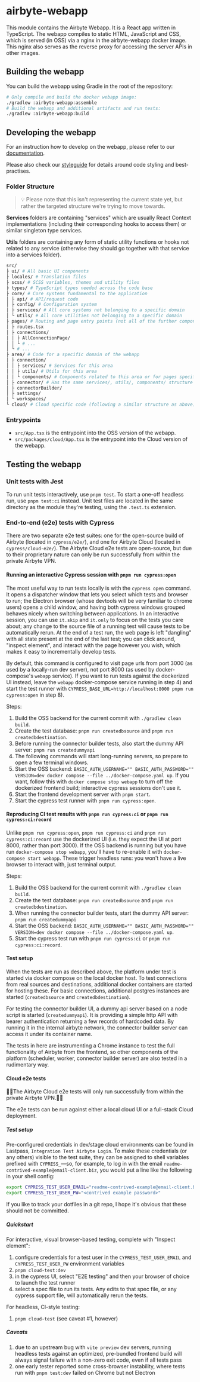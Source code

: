 # airbyte-webapp

This module contains the Airbyte Webapp. It is a React app written in TypeScript.
The webapp compiles to static HTML, JavaScript and CSS, which is served (in OSS) via
a nginx in the airbyte-webapp docker image. This nginx also serves as the reverse proxy
for accessing the server APIs in other images.

## Building the webapp

You can build the webapp using Gradle in the root of the repository:

```sh
# Only compile and build the docker webapp image:
./gradlew :airbyte-webapp:assemble
# Build the webapp and additional artifacts and run tests:
./gradlew :airbyte-webapp:build
```

## Developing the webapp

For an instruction how to develop on the webapp, please refer to our [documentation](https://docs.airbyte.com/contributing-to-airbyte/developing-locally/#develop-on-airbyte-webapp).

Please also check our [styleguide](./STYLEGUIDE.md) for details around code styling and best-practises.

### Folder Structure

> 💡 Please note that this isn't representing the current state yet, but rather the targeted structure
we're trying to move towards.

**Services** folders are containing "services" which are usually React Context implementations 
(including their corresponding hooks to access them) or similar singleton type services.

**Utils** folders are containing any form of static utility functions or hooks not related to any service (otherwise they should go together with that service into a services folder).

```sh
src/
├ ui/ # All basic UI components
├ locales/ # Translation files
├ scss/ # SCSS variables, themes and utility files
├ types/ # TypeScript types needed across the code base
├ core/ # Core systems fundamental to the application
│ ├ api/ # API/request code
│ ├ config/ # Configuration system
│ ├ services/ # All core systems not belonging to a specific domain
│ └ utils/ # All core utilities not belonging to a specific domain
├ pages/ # Routing and page entry points (not all of the further components though)
│ ├ routes.tsx
│ ├ connections/
│ │ ├ AllConnectionPage/
│ │ └ # ...
│ └ # ...
├ area/ # Code for a specific domain of the webapp
│ ├ connection/
│ │ ├ services/ # Services for this area
│ │ ├ utils/ # Utils for this area
│ │ └ components/ # Components related to this area or for pages specific to this area
│ ├ connector/ # Has the same services/, utils/, components/ structure
│ ├ connectorBuilder/
│ ├ settings/
│ └ workspaces/
└ cloud/ # Cloud specific code (following a similar structure as above)
```

### Entrypoints

* `src/App.tsx` is the entrypoint into the OSS version of the webapp.
* `src/packages/cloud/App.tsx` is the entrypoint into the Cloud version of the webapp.

## Testing the webapp
### Unit tests with Jest
To run unit tests interactively, use `pnpm test`. To start a one-off headless run, use
`pnpm test:ci` instead. Unit test files are located in the same directory as the module
they're testing, using the `.test.ts` extension.

### End-to-end (e2e) tests with Cypress
There are two separate e2e test suites: one for the open-source build of Airbyte (located
in `cypress/e2e/`), and one for Airbyte Cloud (located in `cypress/cloud-e2e/`). The
Airbyte Cloud e2e tests are open-source, but due to their proprietary nature can only be
run successfully from within the private Airbyte VPN.

#### Running an interactive Cypress session with `pnpm run cypress:open`

The most useful way to run tests locally is with the `cypress open` command. It opens a
dispatcher window that lets you select which tests and browser to run; the Electron
browser (whose devtools will be very familiar to chrome users) opens a child window, and
having both cypress windows grouped behaves nicely when switching between applications. In
an interactive session, you can use `it.skip` and `it.only` to focus on the tests you care
about; any change to the source file of a running test will cause tests to be
automatically rerun. At the end of a test run, the web page is left "dangling" with all
state present at the end of the last test; you can click around, "inspect element", and
interact with the page however you wish, which makes it easy to incrementally develop
tests.

By default, this command is configured to visit page urls from port 3000 (as used by a
locally-run dev server), not port 8000 (as used by docker-compose's `webapp` service). If
you want to run tests against the dockerized UI instead, leave the `webapp` docker-compose
service running in step 4) and start the test runner with
`CYPRESS_BASE_URL=http://localhost:8000 pnpm run cypress:open` in step 8).

Steps:
1) Build the OSS backend for the current commit with `./gradlew clean build`.
2) Create the test database: `pnpm run createdbsource` and `pnpm run createdbdestination`.
3) Before running the connector builder tests, also start the dummy API server: `pnpm run createdummyapi`
4) The following commands will start long-running servers, so prepare to open a few terminal windows.
5) Start the OSS backend: `BASIC_AUTH_USERNAME="" BASIC_AUTH_PASSWORD="" VERSION=dev docker compose --file ../docker-compose.yaml up`. If you want, follow this with `docker compose stop webapp` to turn off the dockerized frontend build; interactive cypress sessions don't use it.
6) Start the frontend development server with `pnpm start`.
7) Start the cypress test runner with `pnpm run cypress:open`.

#### Reproducing CI test results with `pnpm run cypress:ci` or `pnpm run cypress:ci:record`

Unlike `pnpm run cypress:open`, `pnpm run cypress:ci` and `pnpm run cypress:ci:record` use
the dockerized UI (i.e. they expect the UI at port 8000, rather than port 3000). If the
OSS backend is running but you have run `docker-compose stop webapp`, you'll have to
re-enable it with `docker-compose start webapp`. These trigger headless runs: you won't
have a live browser to interact with, just terminal output.

Steps:
1) Build the OSS backend for the current commit with `./gradlew clean build`.
2) Create the test database: `pnpm run createdbsource` and `pnpm run createdbdestination`.
3) When running the connector builder tests, start the dummy API server: `pnpm run createdummyapi`
4) Start the OSS backend: `BASIC_AUTH_USERNAME="" BASIC_AUTH_PASSWORD="" VERSION=dev docker compose --file ../docker-compose.yaml up`.
5) Start the cypress test run with `pnpm run cypress:ci` or `pnpm run cypress:ci:record`.

#### Test setup

When the tests are run as described above, the platform under test is started via docker
compose on the local docker host. To test connections from real sources and destinations,
additional docker containers are started for hosting these. For basic connections,
additional postgres instances are started (`createdbsource` and `createdbdestination`).

For testing the connector builder UI, a dummy api server based on a node script is started
(`createdummyapi`). It is providing a simple http API with bearer authentication returning
a few records of hardcoded data. By running it in the internal airbyte network, the
connector builder server can access it under its container name.

The tests in here are instrumenting a Chrome instance to test the full functionality of
Airbyte from the frontend, so other components of the platform (scheduler, worker,
connector builder server) are also tested in a rudimentary way.

#### Cloud e2e tests
:rotating_light::construction:The Airbyte Cloud e2e tests will only run successfully from
within the private Airbyte VPN.:construction::rotating_light:

The e2e tests can be run against either a local cloud UI or a full-stack Cloud deployment.

##### Test setup
Pre-configured credentials in dev/stage cloud environments can be found in Lastpass,
`Integration Test Airbyte Login`. To make these credentials (or any others) visible to the
test suite, they can be assigned to shell variables prefixed with `CYPRESS_`—so, for
example, to log in with the email `readme-contrived-example@email-client.biz`, you would
put a line like the following in your shell config:
``` sh
export CYPRESS_TEST_USER_EMAIL="readme-contrived-example@email-client.biz"
export CYPRESS_TEST_USER_PW="<contrived example password>"
```

If you like to track your dotfiles in a git repo, I hope it's obvious that these should
not be committed.

##### Quickstart

For interactive, visual browser-based testing, complete with "Inspect element":
1) configure credentials for a test user in the `CYPRESS_TEST_USER_EMAIL` and `CYPRESS_TEST_USER_PW` environment variables
2) `pnpm cloud-test:dev`
3) in the cypress UI, select "E2E testing" and then your browser of choice to launch the test runner
4) select a spec file to run its tests. Any edits to that spec file, or any cypress support file, will automatically rerun the tests.

For headless, CI-style testing:
1) `pnpm cloud-test` (see caveat #1, however)

##### Caveats
1) due to an upstream bug with `vite preview` dev servers, running headless tests against an optimized, pre-bundled frontend build will always signal failure with a non-zero exit code, even if all tests pass
2) one early tester reported some cross-browser instability, where tests run with `pnpm test:dev` failed on Chrome but not Electron
